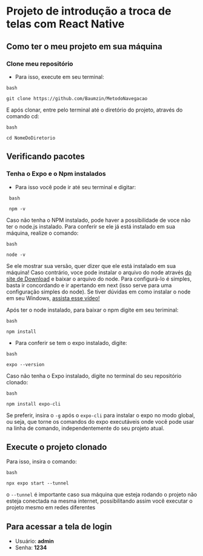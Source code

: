 # Projeto de introdução a troca de telas com React Native

## Como ter o meu projeto em sua máquina

### Clone meu repositório

- Para isso, execute em seu terminal:

```
bash

git clone https://github.com/Baumzin/MetodoNavegacao
```

E após clonar, entre pelo terminal até o diretório do projeto, através do comando cd:

```
bash

cd NomeDoDiretorio
```

## Verificando pacotes

### Tenha o Expo e o Npm instalados

- Para isso você pode ir até seu terminal e digitar:

```
 bash

 npm -v
 ```

 Caso não tenha o NPM instalado, pode haver a possibilidade de voce não ter o node.js instalado. Para conferir se ele já está instalado em sua máquina, realize o comando:

```
bash

node -v
```

Se ele mostrar sua versão, quer dizer que ele está instalado em sua máquina! Caso contrário, voce pode instalar o arquivo do node através [do site de Download](https://nodejs.org/en/download) e baixar o arquivo do node. Para configurá-lo é simples, basta ir concordando e ir apertando em next (isso serve para uma configuração simples do node). Se tiver dúvidas em como instalar o node em seu Windows, [assista esse vídeo!](https://youtu.be/-jft_9PlffQ?si=_AW99RXz9C_miYkO)

Após ter o node instalado, para baixar o npm digite em seu teriminal:

 ```
 bash

 npm install
 ```

- Para conferir se tem o expo instalado, digite:

 ```
 bash

 expo --version
 ```

 Caso não tenha o Expo instalado, digite no terminal do seu repositório clonado:

 ```
 bash

 npm install expo-cli
 ```

 Se preferir, insira o ```-g``` após o ```expo-cli``` para instalar o expo no modo global, ou seja, que torne os comandos do expo executáveis onde você pode usar na linha de comando, independentemente do seu projeto atual.

## Execute o projeto clonado

 Para isso, insira o comando:

 ```
 bash

 npx expo start --tunnel
 ```

 o ```--tunnel``` é importante caso sua máquina que esteja rodando o projeto não esteja conectada na mesma internet, possibilitando assim você executar o projeto mesmo em redes diferentes

## Para acessar a tela de login

- Usuário: **admin**
- Senha: **1234**
